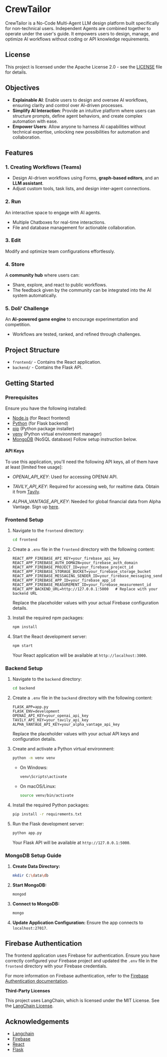 # CrewTailor

CrewTailor is a No-Code Multi-Agent LLM design platform built specifically for non-technical users. Independent Agents are combined together to operate under the user's guide. It empowers users to design, manage, and optimize AI workflows without coding or API knowledge requirements.


## License  
This project is licensed under the Apache License 2.0 - see the [LICENSE](./LICENSE) file for details.

## Objectives  

- **Explainable AI**: Enable users to design and oversee AI workflows, ensuring clarity and control over AI-driven processes.  
- **Simplify AI Interaction**: Provide an intuitive platform where users can structure prompts, define agent behaviors, and create complex automation with ease.  
- **Empower Users**: Allow anyone to harness AI capabilities without technical expertise, unlocking new possibilities for automation and collaboration.  

## Features  

### 1. **Creating Workflows (Teams)**  
- Design AI-driven workflows using Forms, **graph-based editors**, and an **LLM assistant**.  
- Adjust custom tools, task lists, and design inter-agent connections.  

### 2. **Run**  
An interactive space to engage with AI agents.  
- Multiple Chatboxes for real-time interactions.  
- File and database management for actionable collaboration.  

### 3. **Edit**  
Modify and optimize team configurations effortlessly.  

### 4. **Store**  
A **community hub** where users can:  
- Share, explore, and react to public workflows.  
- The feedback given by the community can be integrated into the AI system automatically.

### 5. **Doli' Challenge**  
An **AI-powered game engine** to encourage experimentation and competition.  
- Workflows are tested, ranked, and refined through challenges.  


## Project Structure

- `frontend/` - Contains the React application.
- `backend/` - Contains the Flask API.

## Getting Started

### Prerequisites

Ensure you have the following installed:

- [Node.js](https://nodejs.org/) (for React frontend)
- [Python](https://www.python.org/) (for Flask backend)
- [pip](https://pip.pypa.io/en/stable/) (Python package installer)
- [venv](https://docs.python.org/3/library/venv.html) (Python virtual environment manager)
- [MongoDB](https://www.mongodb.com/) (NoSQL database) Follow setup instruction below.

#### API Keys

To use this application, you'll need the following API keys, all of them have at least [limited free usage]:

- *OPENAI_API_KEY*: Used for accessing OPENAI API. 

- *TAVILY_API_KEY*: Required for accessing web, for realtime data. Obtain it from [Tavily](https://tavily.com/).

- *ALPHA_VANTAGE_API_KEY*: Needed for global financial data from Alpha Vantage. Sign up [here](https://www.alphavantage.co/).

### Frontend Setup

1. Navigate to the `frontend` directory:

   ```bash
   cd frontend
   ```

2. Create a `.env` file in the `frontend` directory with the following content:

   ```plaintext
   REACT_APP_FIREBASE_API_KEY=your_firebase_api_key
   REACT_APP_FIREBASE_AUTH_DOMAIN=your_firebase_auth_domain
   REACT_APP_FIREBASE_PROJECT_ID=your_firebase_project_id
   REACT_APP_FIREBASE_STORAGE_BUCKET=your_firebase_storage_bucket
   REACT_APP_FIREBASE_MESSAGING_SENDER_ID=your_firebase_messaging_sender_id
   REACT_APP_FIREBASE_APP_ID=your_firebase_app_id
   REACT_APP_FIREBASE_MEASUREMENT_ID=your_firebase_measurement_id
   REACT_APP_BACKEND_URL=http://127.0.0.1:5000   # Replace with your backend URL
   ```

   Replace the placeholder values with your actual Firebase configuration details.

3. Install the required npm packages:

   ```bash
   npm install
   ```

4. Start the React development server:

   ```bash
   npm start
   ```

   Your React application will be available at `http://localhost:3000`.

### Backend Setup

1. Navigate to the `backend` directory:

   ```bash
   cd backend
   ```

2. Create a `.env` file in the `backend` directory with the following content:

   ```plaintext
   FLASK_APP=app.py
   FLASK_ENV=development
   OPENAI_API_KEY=your_openai_api_key
   TAVILY_API_KEY=your_tavily_api_key
   ALPHA_VANTAGE_API_KEY=your_alpha_vantage_api_key
   ```

   Replace the placeholder values with your actual API keys and configuration details.

3. Create and activate a Python virtual environment:

   ```bash
   python -m venv venv
   ```

   - On Windows:

     ```bash
     venv\Scripts\activate
     ```

   - On macOS/Linux:

     ```bash
     source venv/bin/activate
     ```

4. Install the required Python packages:

   ```bash
   pip install -r requirements.txt
   ```

5. Run the Flask development server:

   ```bash
   python app.py
   ```

   Your Flask API will be available at `http://127.0.0.1:5000`.

### MongoDB Setup Guide

1. **Create Data Directory:**
   ```bash
   mkdir C:\data\db
   ```

2. **Start MongoDB:**
   ```bash
   mongod
   ```

3. **Connect to MongoDB:**
   ```bash
   mongo
   ```

4. **Update Application Configuration:**
   Ensure the app connects to `localhost:27017`.

## Firebase Authentication

The frontend application uses Firebase for authentication. Ensure you have correctly configured your Firebase project and updated the `.env` file in the `frontend` directory with your Firebase credentials.

For more information on Firebase authentication, refer to the [Firebase Authentication documentation](https://firebase.google.com/docs/auth).


**Third-Party Licenses**

This project uses LangChain, which is licensed under the MIT License.
See the [LangChain License](https://github.com/langchain-ai/langchain/blob/master/LICENSE).

## Acknowledgements

- [Langchain](https://www.langchain.com/)
- [Firebase](https://firebase.google.com/)
- [React](https://reactjs.org/)
- [Flask](https://flask.palletsprojects.com/)

